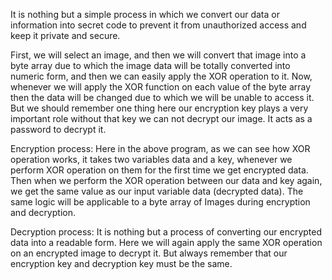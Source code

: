 It is nothing but a simple process in which we convert our data or information into secret code to prevent it from unauthorized access and keep it private and secure.

First, we will select an image, and then we will convert that image into a byte array due to which the image data will be totally converted into numeric form, and then we can easily apply the XOR operation to it. Now, whenever we will apply the XOR function on each value of the byte array then the data will be changed due to which we will be unable to access it. But we should remember one thing here our encryption key plays a very important role without that key we can not decrypt our image. It acts as a password to decrypt it.

Encryption process:
Here in the above program, as we can see how XOR operation works, it takes two variables data and a key, whenever we perform XOR operation on them for the first time we get encrypted data. Then when we perform the XOR operation between our data and key again, we get the same value as our input variable data (decrypted data). The same logic will be applicable to a byte array of Images during encryption and decryption.

Decryption process:
It is nothing but a process of converting our encrypted data into a readable form. Here we will again apply the same XOR operation on an encrypted image to decrypt it. But always remember that our encryption key and decryption key must be the same.
